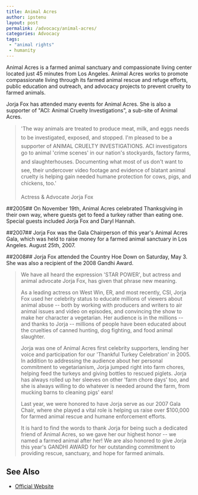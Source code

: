 ```yaml
---
title: Animal Acres
author: ipstenu
layout: post
permalink: /advocacy/animal-acres/
categories: Advocacy
tags: 
 - "animal rights"
 - humanity
---
```


Animal Acres is a farmed animal sanctuary and compassionate living center located just 45 minutes from Los Angeles. Animal Acres works to promote compassionate living through its farmed animal rescue and refuge efforts, public education and outreach, and advocacy projects to prevent cruelty to farmed animals.

Jorja Fox has attended many events for Animal Acres. She is also a supporter of "ACI: Animal Cruelty Investigations", a sub-site of Animal Acres.

> 'The way animals are treated to produce meat, milk, and eggs needs to be investigated, exposed, and stopped. I'm pleased to be a supporter of ANIMAL CRUELTY INVESTIGATIONS. ACI investigators go to animal 'crime scenes' in our nation's stockyards, factory farms, and slaughterhouses. Documenting what most of us don't want to see, their undercover video footage and evidence of blatant animal cruelty is helping gain needed humane protection for cows, pigs, and chickens, too.'
> 
> Actress & Advocate
> Jorja Fox 

##2005##
On November 19th, Animal Acres celebrated Thanksgiving in their own way, where guests get to feed a turkey rather than eating one. Special guests included Jorja Fox and Daryl Hannah.

##2007##
Jorja Fox was the Gala Chairperson of this year's Animal Acres Gala, which was held to raise money for a farmed animal sanctuary in Los Angeles. August 25th, 2007.

##2008##
Jorja Fox attended the Country Hoe Down on Saturday, May 3. She was also a recipient of the 2008 Gandhi Award.

> We have all heard the expression 'STAR POWER', but actress and animal advocate Jorja Fox, has given that phrase new meaning.
> 
> As a leading actress on West Win, ER, and most recently, CSI, Jorja Fox used her celebrity status to educate millions of viewers about animal abuse -- both by working with producers and writers to air animal issues and video on episodes, and convincing the show to make her character a vegetarian. Her audience is in the millions -- and thanks to Jorja -- millions of people have been educated about the cruelties of canned hunting, dog fighting, and food animal slaughter.
> 
> Jorja was one of Animal Acres first celebrity supporters, lending her voice and participation for our 'Thankful Turkey Celebration' in 2005. In addition to addressing the audience about her personal commitment to vegetarianism, Jorja jumped right into farm chores, helping feed the turkeys and giving bottles to rescued piglets. Jorja has always rolled up her sleeves on other 'farm chore days' too, and she is always willing to do whatever is needed around the farm, from mucking barns to cleaning pigs' ears!
> 
> Last year, we were honored to have Jorja serve as our 2007 Gala Chair, where she played a vital role is helping us raise over $100,000 for farmed animal rescue and humane enforcement efforts.
> 
> It is hard to find the words to thank Jorja for being such a dedicated friend of Animal Acres, so we gave her our highest honor -- we named a farmed animal after her! We are also honored to give Jorja this year's GANDHI AWARD for her outstanding commitment to providing rescue, sanctuary, and hope for farmed animals.

## See Also

* [Official Website](http://www.animalacres.org)
